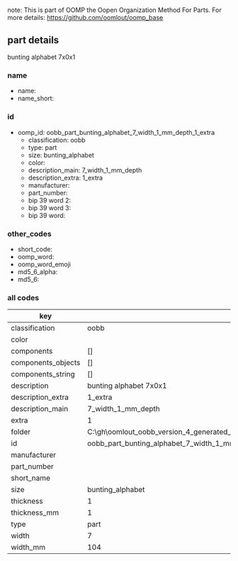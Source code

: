 #   

note: This is part of OOMP the Oopen Organization Method For Parts. For more details: https://github.com/oomlout/oomp_base

##  part details



bunting alphabet 7x0x1

### name
* name: 
* name_short: 
### id
* oomp_id: oobb_part_bunting_alphabet_7_width_1_mm_depth_1_extra
  * classification: oobb
  * type: part
  * size: bunting_alphabet
  * color: 
  * description_main: 7_width_1_mm_depth
  * description_extra: 1_extra
  * manufacturer: 
  * part_number: 
  * bip 39 word 2: 
  * bip 39 word 3: 
  * bip 39 word: 

### other_codes
* short_code: 
* oomp_word: 
* oomp_word_emoji 
* md5_6_alpha: 
* md5_6: 









### all codes 
| key | value |  
| --- | --- |  
| classification | oobb |  
| color |  |  
| components | [] |  
| components_objects | [] |  
| components_string | [] |  
| description | bunting alphabet 7x0x1 |  
| description_extra | 1_extra |  
| description_main | 7_width_1_mm_depth |  
| extra | 1 |  
| folder | C:\gh\oomlout_oobb_version_4_generated_parts\things\oobb_part_bunting_alphabet_7_width_1_mm_depth_1_extra |  
| id | oobb_part_bunting_alphabet_7_width_1_mm_depth_1_extra |  
| manufacturer |  |  
| part_number |  |  
| short_name |  |  
| size | bunting_alphabet |  
| thickness | 1 |  
| thickness_mm | 1 |  
| type | part |  
| width | 7 |  
| width_mm | 104 |  
